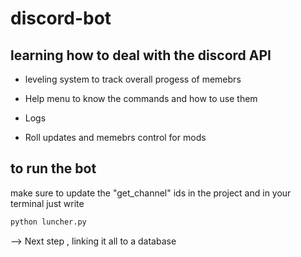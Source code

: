 # discord-bot

## learning how to deal with the discord API

* leveling system to track overall progess of memebrs

* Help menu to know the commands and how to use them

* Logs

* Roll updates and memebrs control for mods

## to run the bot

 make sure to update the "get_channel" ids in the project and  in your terminal just write

```bash
python luncher.py 
```

--> Next step , linking it all to a database
